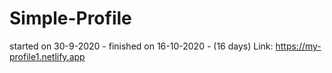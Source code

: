 # Simple-Profile
started on 30-9-2020 -
finished on 16-10-2020 -
(16 days)
Link:
https://my-profile1.netlify.app
